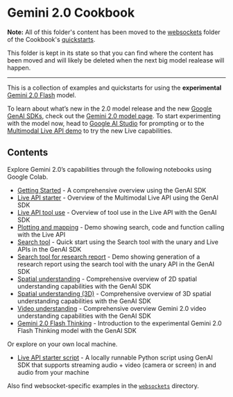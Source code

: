 # Gemini 2.0 Cookbook

**Note:** All of this folder's content has been moved to the [websockets](https://github.com/google-gemini/cookbook/tree/main/quickstarts/websockets) folder of the Cookbook's [quickstarts](https://github.com/google-gemini/cookbook/tree/main/quickstarts).

This folder is kept in its state so that you can find where the content has been moved and will likely be deleted when the next big model realease will happen. 

-----------

This is a collection of examples and quickstarts for using the **experimental** [Gemini 2.0 Flash](https://ai.google.dev/gemini-api/docs/models/gemini-v2) model.

To learn about what’s new in the 2.0 model release and the new [Google GenAI SDKs](https://github.com/googleapis/python-genai), check out the [Gemini 2.0 model page](https://ai.google.dev/gemini-api/docs/models/gemini-v2). To start experimenting with the model now, head to [Google AI Studio](https://aistudio.google.com/prompts/new_chat?model=gemini-2.0-flash-exp) for prompting or to the [Multimodal Live API demo](https://aistudio.google.com/live) to try the new Live capabilities.

## Contents

Explore Gemini 2.0’s capabilities through the following notebooks using Google Colab.

* [Getting Started](../quickstarts/Get_started.ipynb) \- A comprehensive overview using the GenAI SDK
* [Live API starter](../quickstarts/Get_started_LiveAPI.ipynb) \- Overview of the Multimodal Live API using the GenAI SDK
* [Live API tool use](../quickstarts/Get_started_LiveAPI_tools.ipynb) \- Overview of tool use in the Live API with the GenAI SDK
* [Plotting and mapping](../examples/LiveAPI_plotting_and_mapping.ipynb) \- Demo showing search, code and function calling with the Live API
* [Search tool](../quickstarts/Search_Grounding.ipynb) \- Quick start using the Search tool with the unary and Live APIs in the GenAI SDK
* [Search tool for research report](../examples/Search_grounding_for_research_report.ipynb) \- Demo showing generation of a research report using the search tool with the unary API in the GenAI SDK
* [Spatial understanding](../quickstarts/Spatial_understanding.ipynb) \- Comprehensive overview of 2D spatial understanding capabilities with the GenAI SDK
* [Spatial understanding (3D)](../examples/Spatial_understanding_3d.ipynb) \- Comprehensive overview of 3D spatial understanding capabilities with the GenAI SDK
* [Video understanding](../quickstarts/Video_understanding.ipynb) \- Comprehensive overview Gemini 2.0 video understanding capabilities with the GenAI SDK
* [Gemini 2.0 Flash Thinking](../quickstarts/Get_started_thinking.ipynb) \- Introduction to the experimental Gemini 2.0 Flash Thinking model with the GenAI SDK

Or explore on your own local machine.

* [Live API starter script](../quickstarts/Get_started_LiveAPI.py) \- A locally runnable Python script using GenAI SDK that supports streaming audio + video (camera or screen) in and audio from your machine

Also find websocket-specific examples in the [`websockets`](https://github.com/google-gemini/cookbook/tree/main/quickstarts/websockets) directory.
